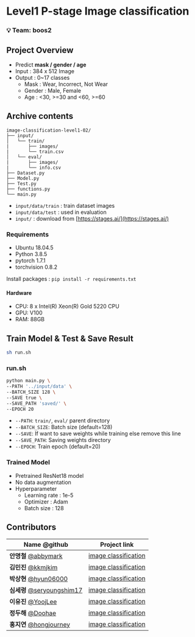 # Level1 P-stage Image classification

### 💡 **Team: boos2**

## Project Overview

- Predict **mask / gender / age**
- Input : 384 x 512 Image
- Output : 0~17 classes 
    - Mask : Wear, Incorrect, Not Wear
    - Gender : Male, Female
    - Age : <30, >=30 and <60, >=60

## Archive contents

```
image-classification-level1-02/
├── input/
│   └── train/
|		├── images/
|		└── train.csv
│   └── eval/
|		├── images/
|		└── info.csv
├── Dataset.py
├── Model.py
├── Test.py
├── functions.py
└── main.py
```

- ```input/data/train``` : train dataset images
- ```input/data/test``` : used in evaluation
- ```input/``` : download from [https://stages.ai/](https://stages.ai/)

### Requirements

- Ubuntu 18.04.5
- Python 3.8.5
- pytorch 1.7.1
- torchvision 0.8.2

Install packages :  `pip install -r requirements.txt` 

#### Hardware

- CPU: 8 x Intel(R) Xeon(R) Gold 5220 CPU
- GPU: V100
- RAM: 88GB

## Train Model & Test & Save Result

```bash
sh run.sh
```
### run.sh
```bash
python main.py \
--PATH '../input/data' \
--BATCH_SIZE 128 \
--SAVE true \
--SAVE_PATH 'saved/' \
--EPOCH 20
```
- ```--PATH```: ```train/```, ```eval/``` parent directory
- ```--BATCH_SIZE```: Batch size (default=128)
- ```--SAVE```: If want to save weights while training else remove this line
- ```--SAVE_PATH```: Saving weights directory
- ```--EPOCH```: Train epoch (default=20)

### Trained Model

- Pretrained ResNet18 model
- No data augmentation
- Hyperparameter
    - Learning rate : 1e-5
    - Optimizer : Adam
    - Batch size : 128

## Contributors

| **Name** @github                                             | **Project link**                                             |
| ------------------------------------------------------------ | ------------------------------------------------------------ |
| **안명철** [@abbymark](https://github.com/abbymark)          | [image classification](https://github.com/boostcampaitech2/image-classification-level1-02/tree/amc_T2126) |
| **김민진** [@kkmjkim](https://github.com/kkmjkim)            | [image classification](https://github.com/boostcampaitech2/image-classification-level1-02/tree/minjin) |
| **박상현** [@hyun06000](https://github.com/hyun06000)        | [image classification](https://github.com/boostcampaitech2/image-classification-level1-02/tree/Sang-hyun) |
| **심세령** [@seryoungshim17](https://github.com/seryoungshim17) | [image classification](https://github.com/boostcampaitech2/image-classification-level1-02/tree/seryoung) |
| **이유진** [@YoojLee](https://github.com/YoojLee)            | [image classification](https://github.com/boostcampaitech2/image-classification-level1-02/tree/yujin) |
| **정두해** [@Doohae](https://github.com/Doohae)              | [image classification](https://github.com/boostcampaitech2/image-classification-level1-02/tree/doohae) |
| **홍지연** [@hongjourney](https://github.com/hongjourney)    | [image classification](https://github.com/boostcampaitech2/image-classification-level1-02/tree/jiyeon) |
